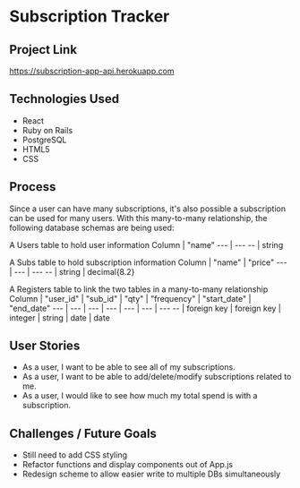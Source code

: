 # Subscription Tracker

## Project Link
https://subscription-app-api.herokuapp.com

## Technologies Used
- React
- Ruby on Rails
- PostgreSQL
- HTML5
- CSS

## Process
Since a user can have many subscriptions, it's also possible a subscription can be used for many users.
With this many-to-many relationship, the following database schemas are being used:

A Users table to hold user information
Column | "name"
--- | ---
 -- | string

 A Subs table to hold subscription information
 Column | "name" | "price"
 --- | --- | ---
 -- | string | decimal{8.2}

 A Registers table to link the two tables in a many-to-many relationship
 Column | "user_id" | "sub_id" | "qty" | "frequency" | "start_date" | "end_date"
 --- | --- | --- | --- | --- | --- | ---
 -- | foreign key | foreign key | integer | string | date | date


## User Stories
- As a user, I want to be able to see all of my subscriptions.
- As a user, I want to be able to add/delete/modify subscriptions related to me.
- As a user, I would like to see how much my total spend is with a subscription.

## Challenges / Future Goals
- Still need to add CSS styling
- Refactor functions and display components out of App.js
- Redesign scheme to allow easier write to multiple DBs simultaneously
